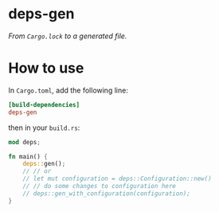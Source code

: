 # deps-gen
*From `Cargo.lock` to a generated file.*

# How to use
In `Cargo.toml`, add the following line:
```toml
[build-dependencies]
deps-gen
```
then in your `build.rs`:
```rust
mod deps;

fn main() {
    deps::gen();
    // // or
    // let mut configuration = deps::Configuration::new()
    // // do some changes to configuration here
    // deps::gen_with_configuration(configuration);
}
```
